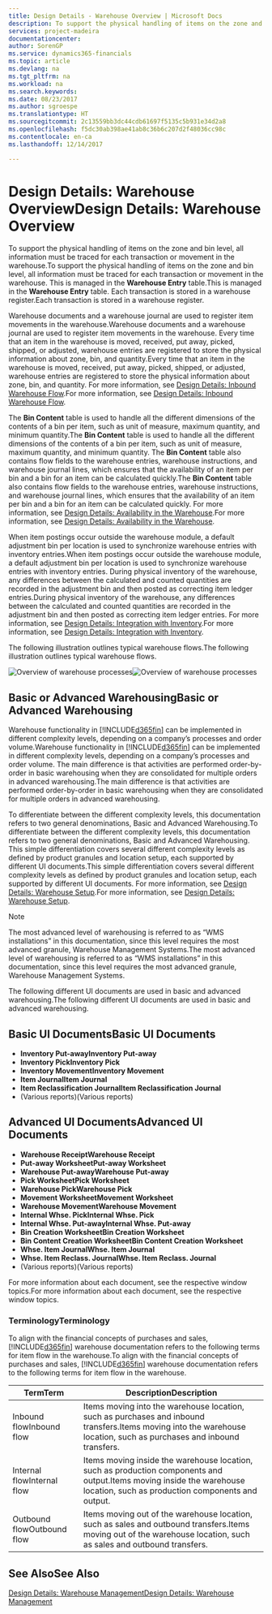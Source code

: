 ```yaml
---
title: Design Details - Warehouse Overview | Microsoft Docs
description: To support the physical handling of items on the zone and bin level, all information must be traced for each transaction or movement in the warehouse. This is managed in the **Warehouse Entry** table. Each transaction is stored in a warehouse register.
services: project-madeira
documentationcenter: 
author: SorenGP
ms.service: dynamics365-financials
ms.topic: article
ms.devlang: na
ms.tgt_pltfrm: na
ms.workload: na
ms.search.keywords: 
ms.date: 08/23/2017
ms.author: sgroespe
ms.translationtype: HT
ms.sourcegitcommit: 2c13559bb3dc44cdb61697f5135c5b931e34d2a8
ms.openlocfilehash: f5dc30ab398ae41ab8c36b6c207d2f48036cc98c
ms.contentlocale: en-ca
ms.lasthandoff: 12/14/2017

---
```

# <a name="design-details-warehouse-overview"></a><span data-ttu-id="7a315-105">Design Details: Warehouse Overview</span><span class="sxs-lookup"><span data-stu-id="7a315-105">Design Details: Warehouse Overview</span></span>
<span data-ttu-id="7a315-106">To support the physical handling of items on the zone and bin level, all information must be traced for each transaction or movement in the warehouse.</span><span class="sxs-lookup"><span data-stu-id="7a315-106">To support the physical handling of items on the zone and bin level, all information must be traced for each transaction or movement in the warehouse.</span></span> <span data-ttu-id="7a315-107">This is managed in the **Warehouse Entry** table.</span><span class="sxs-lookup"><span data-stu-id="7a315-107">This is managed in the **Warehouse Entry** table.</span></span> <span data-ttu-id="7a315-108">Each transaction is stored in a warehouse register.</span><span class="sxs-lookup"><span data-stu-id="7a315-108">Each transaction is stored in a warehouse register.</span></span>  

<span data-ttu-id="7a315-109">Warehouse documents and a warehouse journal are used to register item movements in the warehouse.</span><span class="sxs-lookup"><span data-stu-id="7a315-109">Warehouse documents and a warehouse journal are used to register item movements in the warehouse.</span></span> <span data-ttu-id="7a315-110">Every time that an item in the warehouse is moved, received, put away, picked, shipped, or adjusted, warehouse entries are registered to store the physical information about zone, bin, and quantity.</span><span class="sxs-lookup"><span data-stu-id="7a315-110">Every time that an item in the warehouse is moved, received, put away, picked, shipped, or adjusted, warehouse entries are registered to store the physical information about zone, bin, and quantity.</span></span> <span data-ttu-id="7a315-111">For more information, see [Design Details: Inbound Warehouse Flow](design-details-outbound-warehouse-flow.md).</span><span class="sxs-lookup"><span data-stu-id="7a315-111">For more information, see [Design Details: Inbound Warehouse Flow](design-details-outbound-warehouse-flow.md).</span></span>  

<span data-ttu-id="7a315-112">The **Bin Content** table is used to handle all the different dimensions of the contents of a bin per item, such as unit of measure, maximum quantity, and minimum quantity.</span><span class="sxs-lookup"><span data-stu-id="7a315-112">The **Bin Content** table is used to handle all the different dimensions of the contents of a bin per item, such as unit of measure, maximum quantity, and minimum quantity.</span></span> <span data-ttu-id="7a315-113">The **Bin Content** table also contains flow fields to the warehouse entries, warehouse instructions, and warehouse journal lines, which ensures that the availability of an item per bin and a bin for an item can be calculated quickly.</span><span class="sxs-lookup"><span data-stu-id="7a315-113">The **Bin Content** table also contains flow fields to the warehouse entries, warehouse instructions, and warehouse journal lines, which ensures that the availability of an item per bin and a bin for an item can be calculated quickly.</span></span> <span data-ttu-id="7a315-114">For more information, see [Design Details: Availability in the Warehouse](design-details-availability-in-the-warehouse.md).</span><span class="sxs-lookup"><span data-stu-id="7a315-114">For more information, see [Design Details: Availability in the Warehouse](design-details-availability-in-the-warehouse.md).</span></span>  

<span data-ttu-id="7a315-115">When item postings occur outside the warehouse module, a default adjustment bin per location is used to synchronize warehouse entries with inventory entries.</span><span class="sxs-lookup"><span data-stu-id="7a315-115">When item postings occur outside the warehouse module, a default adjustment bin per location is used to synchronize warehouse entries with inventory entries.</span></span> <span data-ttu-id="7a315-116">During physical inventory of the warehouse, any differences between the calculated and counted quantities are recorded in the adjustment bin and then posted as correcting item ledger entries.</span><span class="sxs-lookup"><span data-stu-id="7a315-116">During physical inventory of the warehouse, any differences between the calculated and counted quantities are recorded in the adjustment bin and then posted as correcting item ledger entries.</span></span> <span data-ttu-id="7a315-117">For more information, see [Design Details: Integration with Inventory](design-details-integration-with-inventory.md).</span><span class="sxs-lookup"><span data-stu-id="7a315-117">For more information, see [Design Details: Integration with Inventory](design-details-integration-with-inventory.md).</span></span>  

<span data-ttu-id="7a315-118">The following illustration outlines typical warehouse flows.</span><span class="sxs-lookup"><span data-stu-id="7a315-118">The following illustration outlines typical warehouse flows.</span></span>  

<span data-ttu-id="7a315-119">![Overview of warehouse processes](media/design_details_warehouse_management_overview.png "design_details_warehouse_management_overview")</span><span class="sxs-lookup"><span data-stu-id="7a315-119">![Overview of warehouse processes](media/design_details_warehouse_management_overview.png "design_details_warehouse_management_overview")</span></span>  

## <a name="basic-or-advanced-warehousing"></a><span data-ttu-id="7a315-120">Basic or Advanced Warehousing</span><span class="sxs-lookup"><span data-stu-id="7a315-120">Basic or Advanced Warehousing</span></span>  
<span data-ttu-id="7a315-121">Warehouse functionality in [!INCLUDE[d365fin](includes/d365fin_md.md)] can be implemented in different complexity levels, depending on a company’s processes and order volume.</span><span class="sxs-lookup"><span data-stu-id="7a315-121">Warehouse functionality in [!INCLUDE[d365fin](includes/d365fin_md.md)] can be implemented in different complexity levels, depending on a company’s processes and order volume.</span></span> <span data-ttu-id="7a315-122">The main difference is that activities are performed order-by-order in basic warehousing when they are consolidated for multiple orders in advanced warehousing.</span><span class="sxs-lookup"><span data-stu-id="7a315-122">The main difference is that activities are performed order-by-order in basic warehousing when they are consolidated for multiple orders in advanced warehousing.</span></span>  

 <span data-ttu-id="7a315-123">To differentiate between the different complexity levels, this documentation refers to two general denominations, Basic and Advanced Warehousing.</span><span class="sxs-lookup"><span data-stu-id="7a315-123">To differentiate between the different complexity levels, this documentation refers to two general denominations, Basic and Advanced Warehousing.</span></span> <span data-ttu-id="7a315-124">This simple differentiation covers several different complexity levels as defined by product granules and location setup, each supported by different UI documents.</span><span class="sxs-lookup"><span data-stu-id="7a315-124">This simple differentiation covers several different complexity levels as defined by product granules and location setup, each supported by different UI documents.</span></span> <span data-ttu-id="7a315-125">For more information, see [Design Details: Warehouse Setup](design-details-warehouse-setup.md).</span><span class="sxs-lookup"><span data-stu-id="7a315-125">For more information, see [Design Details: Warehouse Setup](design-details-warehouse-setup.md).</span></span>  

> [!NOTE]  
>  <span data-ttu-id="7a315-126">The most advanced level of warehousing is referred to as “WMS installations” in this documentation, since this level requires the most advanced granule, Warehouse Management Systems.</span><span class="sxs-lookup"><span data-stu-id="7a315-126">The most advanced level of warehousing is referred to as “WMS installations” in this documentation, since this level requires the most advanced granule, Warehouse Management Systems.</span></span>  

 <span data-ttu-id="7a315-127">The following different UI documents are used in basic and advanced warehousing.</span><span class="sxs-lookup"><span data-stu-id="7a315-127">The following different UI documents are used in basic and advanced warehousing.</span></span>  

## <a name="basic-ui-documents"></a><span data-ttu-id="7a315-128">Basic UI Documents</span><span class="sxs-lookup"><span data-stu-id="7a315-128">Basic UI Documents</span></span>  

-   <span data-ttu-id="7a315-129">**Inventory Put-away**</span><span class="sxs-lookup"><span data-stu-id="7a315-129">**Inventory Put-away**</span></span>  
-   <span data-ttu-id="7a315-130">**Inventory Pick**</span><span class="sxs-lookup"><span data-stu-id="7a315-130">**Inventory Pick**</span></span>  
-   <span data-ttu-id="7a315-131">**Inventory Movement**</span><span class="sxs-lookup"><span data-stu-id="7a315-131">**Inventory Movement**</span></span>  
-   <span data-ttu-id="7a315-132">**Item Journal**</span><span class="sxs-lookup"><span data-stu-id="7a315-132">**Item Journal**</span></span>  
-   <span data-ttu-id="7a315-133">**Item Reclassification Journal**</span><span class="sxs-lookup"><span data-stu-id="7a315-133">**Item Reclassification Journal**</span></span>  
-   <span data-ttu-id="7a315-134">(Various reports)</span><span class="sxs-lookup"><span data-stu-id="7a315-134">(Various reports)</span></span>  

## <a name="advanced-ui-documents"></a><span data-ttu-id="7a315-135">Advanced UI Documents</span><span class="sxs-lookup"><span data-stu-id="7a315-135">Advanced UI Documents</span></span>  

-   <span data-ttu-id="7a315-136">**Warehouse Receipt**</span><span class="sxs-lookup"><span data-stu-id="7a315-136">**Warehouse Receipt**</span></span>  
-   <span data-ttu-id="7a315-137">**Put-away Worksheet**</span><span class="sxs-lookup"><span data-stu-id="7a315-137">**Put-away Worksheet**</span></span>  
-   <span data-ttu-id="7a315-138">**Warehouse Put-away**</span><span class="sxs-lookup"><span data-stu-id="7a315-138">**Warehouse Put-away**</span></span>  
-   <span data-ttu-id="7a315-139">**Pick Worksheet**</span><span class="sxs-lookup"><span data-stu-id="7a315-139">**Pick Worksheet**</span></span>  
-   <span data-ttu-id="7a315-140">**Warehouse Pick**</span><span class="sxs-lookup"><span data-stu-id="7a315-140">**Warehouse Pick**</span></span>  
-   <span data-ttu-id="7a315-141">**Movement Worksheet**</span><span class="sxs-lookup"><span data-stu-id="7a315-141">**Movement Worksheet**</span></span>  
-   <span data-ttu-id="7a315-142">**Warehouse Movement**</span><span class="sxs-lookup"><span data-stu-id="7a315-142">**Warehouse Movement**</span></span>  
-   <span data-ttu-id="7a315-143">**Internal Whse. Pick**</span><span class="sxs-lookup"><span data-stu-id="7a315-143">**Internal Whse. Pick**</span></span>  
-   <span data-ttu-id="7a315-144">**Internal Whse. Put-away**</span><span class="sxs-lookup"><span data-stu-id="7a315-144">**Internal Whse. Put-away**</span></span>  
-   <span data-ttu-id="7a315-145">**Bin Creation Worksheet**</span><span class="sxs-lookup"><span data-stu-id="7a315-145">**Bin Creation Worksheet**</span></span>  
-   <span data-ttu-id="7a315-146">**Bin Content Creation Worksheet**</span><span class="sxs-lookup"><span data-stu-id="7a315-146">**Bin Content Creation Worksheet**</span></span>  
-   <span data-ttu-id="7a315-147">**Whse. Item Journal**</span><span class="sxs-lookup"><span data-stu-id="7a315-147">**Whse. Item Journal**</span></span>  
-   <span data-ttu-id="7a315-148">**Whse. Item Reclass. Journal**</span><span class="sxs-lookup"><span data-stu-id="7a315-148">**Whse. Item Reclass. Journal**</span></span>  
-   <span data-ttu-id="7a315-149">(Various reports)</span><span class="sxs-lookup"><span data-stu-id="7a315-149">(Various reports)</span></span>  

<span data-ttu-id="7a315-150">For more information about each document, see the respective window topics.</span><span class="sxs-lookup"><span data-stu-id="7a315-150">For more information about each document, see the respective window topics.</span></span>  

### <a name="terminology"></a><span data-ttu-id="7a315-151">Terminology</span><span class="sxs-lookup"><span data-stu-id="7a315-151">Terminology</span></span>  
<span data-ttu-id="7a315-152">To align with the financial concepts of purchases and sales, [!INCLUDE[d365fin](includes/d365fin_md.md)] warehouse documentation refers to the following terms for item flow in the warehouse.</span><span class="sxs-lookup"><span data-stu-id="7a315-152">To align with the financial concepts of purchases and sales, [!INCLUDE[d365fin](includes/d365fin_md.md)] warehouse documentation refers to the following terms for item flow in the warehouse.</span></span>  

|<span data-ttu-id="7a315-153">Term</span><span class="sxs-lookup"><span data-stu-id="7a315-153">Term</span></span>|<span data-ttu-id="7a315-154">Description</span><span class="sxs-lookup"><span data-stu-id="7a315-154">Description</span></span>|  
|----------|---------------------------------------|  
|<span data-ttu-id="7a315-155">Inbound flow</span><span class="sxs-lookup"><span data-stu-id="7a315-155">Inbound flow</span></span>|<span data-ttu-id="7a315-156">Items moving into the warehouse location, such as purchases and inbound transfers.</span><span class="sxs-lookup"><span data-stu-id="7a315-156">Items moving into the warehouse location, such as purchases and inbound transfers.</span></span>|  
|<span data-ttu-id="7a315-157">Internal flow</span><span class="sxs-lookup"><span data-stu-id="7a315-157">Internal flow</span></span>|<span data-ttu-id="7a315-158">Items moving inside the warehouse location, such as production components and output.</span><span class="sxs-lookup"><span data-stu-id="7a315-158">Items moving inside the warehouse location, such as production components and output.</span></span>|  
|<span data-ttu-id="7a315-159">Outbound flow</span><span class="sxs-lookup"><span data-stu-id="7a315-159">Outbound flow</span></span>|<span data-ttu-id="7a315-160">Items moving out of the warehouse location, such as sales and outbound transfers.</span><span class="sxs-lookup"><span data-stu-id="7a315-160">Items moving out of the warehouse location, such as sales and outbound transfers.</span></span>|  

## <a name="see-also"></a><span data-ttu-id="7a315-161">See Also</span><span class="sxs-lookup"><span data-stu-id="7a315-161">See Also</span></span>  
 [<span data-ttu-id="7a315-162">Design Details: Warehouse Management</span><span class="sxs-lookup"><span data-stu-id="7a315-162">Design Details: Warehouse Management</span></span>](design-details-warehouse-management.md)

